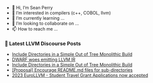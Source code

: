 - 👋 Hi, I’m Sean Perry
- 👀 I’m interested in compilers (c++, COBOL, llvm)
- 🌱 I’m currently learning ...
- 💞️ I’m looking to collaborate on ...
- 📫 How to reach me ...

<!---
s66perry/s66perry is a ✨ special ✨ repository because its `README.md` (this file) appears on your GitHub profile.
You can click the Preview link to take a look at your changes.
--->
### 📕 Latest LLVM Discourse Posts

<!-- DISCOURSE-LLVM:START -->
- [Include Directories in a Simple Out of Tree Monolithic Build](https://discourse.llvm.org/t/include-directories-in-a-simple-out-of-tree-monolithic-build/68956#post_4)
- [DWARF woes emitting LLVM IR](https://discourse.llvm.org/t/dwarf-woes-emitting-llvm-ir/68965#post_1)
- [Include Directories in a Simple Out of Tree Monolithic Build](https://discourse.llvm.org/t/include-directories-in-a-simple-out-of-tree-monolithic-build/68956#post_3)
- [[Proposal] Encourage README.md files for sub-directories](https://discourse.llvm.org/t/proposal-encourage-readme-md-files-for-sub-directories/68484#post_3)
- [2023 EuroLLVM - Student Travel Grant Applications now accepted](https://discourse.llvm.org/t/2023-eurollvm-student-travel-grant-applications-now-accepted/68310#post_5)
<!-- DISCOURSE-LLVM:END -->
